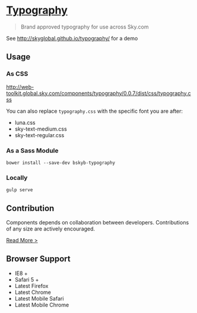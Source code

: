 [Typography](http://skyglobal.github.io/typography/) 
========================

> Brand approved typography for use across Sky.com

See http://skyglobal.github.io/typography/ for a demo

## Usage

### As CSS

http://web-toolkit.global.sky.com/components/typography/0.0.7/dist/css/typography.css

You can also replace `typography.css` with the specific font you are after:
 * luna.css
 * sky-text-medium.css
 * sky-text-regular.css

### As a Sass Module

`bower install --save-dev bskyb-typography`

### Locally

`gulp serve`

## Contribution

Components depends on collaboration between developers. Contributions of any size are actively encouraged.

[Read More >](CONTRIBUTING.md)

## Browser Support

 * IE8 +
 * Safari 5 +
 * Latest Firefox
 * Latest Chrome
 * Latest Mobile Safari
 * Latest Mobile Chrome